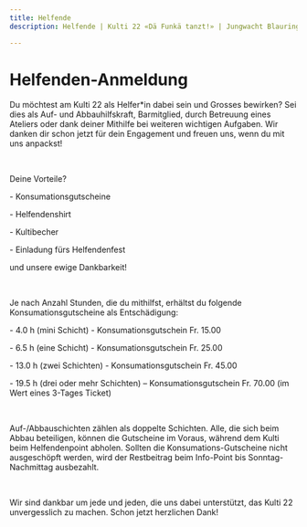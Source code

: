 ```yaml
---
title: Helfende
description: Helfende | Kulti 22 «Dä Funkä tanzt!» | Jungwacht Blauring Schweiz

---
```

# Helfenden-Anmeldung

Du möchtest am Kulti 22 als Helfer*in dabei sein und Grosses bewirken? Sei dies als Auf- und Abbauhilfskraft, Barmitglied, durch Betreuung eines Ateliers oder dank deiner Mithilfe bei weiteren wichtigen Aufgaben. Wir danken dir schon jetzt für dein Engagement und freuen uns, wenn du mit uns anpackst!

<br />

Deine Vorteile? 

\- Konsumationsgutscheine

\- Helfendenshirt

\- Kultibecher

\- Einladung fürs Helfendenfest 

und unsere ewige Dankbarkeit!

<br />

Je nach Anzahl Stunden, die du mithilfst, erhältst du folgende Konsumationsgutscheine als Entschädigung: 

\- 4.0 h (mini Schicht) - Konsumationsgutschein Fr. 15.00 

\- 6.5 h (eine Schicht) - Konsumationsgutschein Fr. 25.00 

\- 13.0 h (zwei Schichten) - Konsumationsgutschein Fr. 45.00 

\- 19.5 h (drei oder mehr Schichten) – Konsumationsgutschein Fr. 70.00 (im Wert eines 3-Tages Ticket)

<br />

Auf-/Abbauschichten zählen als doppelte Schichten. Alle, die sich beim Abbau beteiligen, können die Gutscheine im Voraus, während dem Kulti beim Helfendenpoint abholen. Sollten die Konsumations-Gutscheine nicht ausgeschöpft werden, wird der Restbeitrag beim Info-Point bis Sonntag-Nachmittag ausbezahlt.

<br />

Wir sind dankbar um jede und jeden, die uns dabei unterstützt, das Kulti 22 unvergesslich zu machen. Schon jetzt herzlichen Dank!